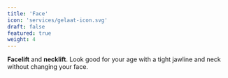 ```yaml
---
title: 'Face'
icon: 'services/gelaat-icon.svg'
draft: false
featured: true
weight: 4
---
```


__Facelift__ and __necklift__.
Look good for your age with a tight jawline and neck without changing your face.